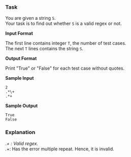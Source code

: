 ### Task

You are given a string `S`.  
Your task is to find out whether `S` is a valid regex or not.  

**Input Format**

The first line contains integer `T`, the number of test cases.  
The next `T` lines contains the string `S`.  

**Output Format**

Print "True" or "False" for each test case without quotes.

**Sample Input**
```
2
.*\+
.*+
```
**Sample Output**
```
True
False
```
### Explanation

.*\+ : Valid regex.  
.*+: Has the error multiple repeat. Hence, it is invalid.